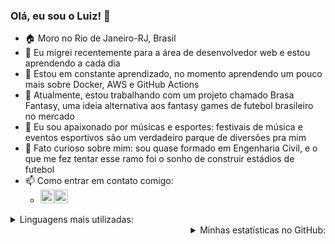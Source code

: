 <h3> Olá, eu sou o Luiz! 👋 </h3>

- 🏠 Moro no Rio de Janeiro-RJ, Brasil
- 💼 Eu migrei recentemente para a área de desenvolvedor web e estou aprendendo a cada dia
- 📖 Estou em constante aprendizado, no momento aprendendo um pouco mais sobre Docker, AWS e GitHub Actions
- 🔭 Atualmente, estou trabalhando com um projeto chamado Brasa Fantasy, uma ideia alternativa aos fantasy games de futebol brasileiro no mercado
- 🫶 Eu sou apaixonado por músicas e esportes: festivais de música e eventos esportivos são um verdadeiro parque de diversões pra mim
- 🤔 Fato curioso sobre mim: sou quase formado em Engenharia Civil, e o que me fez tentar esse ramo foi o sonho de construir estádios de futebol
- 📫 Como entrar em contato comigo:
    - [<img width="22px" src="https://cdn-icons-png.flaticon.com/512/174/174857.png"/>][linkedin][<img width="22px" src="https://cdn-icons-png.flaticon.com/512/3176/3176392.png"/>][email]

<details align='left'>
    <summary> Linguagens mais utilizadas: </summary>
    <img src="https://github-readme-stats.vercel.app/api/top-langs/?username=LuizFelipeSR97&layout=compact&langs_count=10" />
</details>

<details align='right'>
    <summary> Minhas estatísticas no GitHub: </summary>
    <img src="https://github-readme-stats.vercel.app/api?username=LuizFelipeSR97&count_private=true&show_icons=true" />
</details>

[linkedin]: https://www.linkedin.com/in/luiz-felipe-simoes-ribeiro/
[email]: mailto:luizfelipesribeiro@outlook.com
